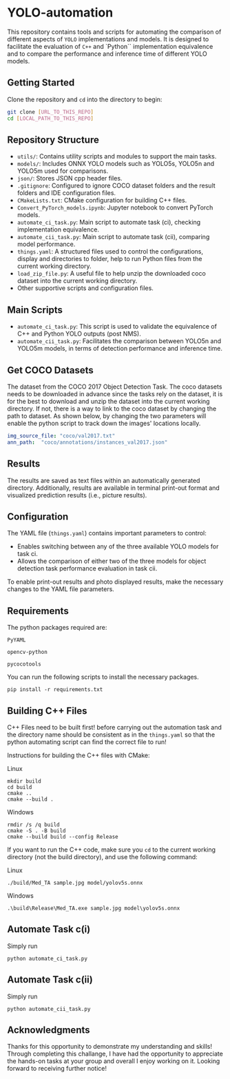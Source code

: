 
# YOLO-automation

This repository contains tools and scripts for automating the comparison of different aspects of `YOLO` implementations and models. 
It is designed to facilitate the evaluation of `C++` and `Python`` implementation equivalence and to compare the performance and inference time of different YOLO models.

## Getting Started

Clone the repository and `cd` into the directory to begin:

```bash
git clone [URL_TO_THIS_REPO]
cd [LOCAL_PATH_TO_THIS_REPO]
```

## Repository Structure

- `utils/`: Contains utility scripts and modules to support the main tasks.
- `models/`: Includes ONNX YOLO models such as YOLO5s, YOLO5n and YOLO5m used for comparisons.
- `json/`: Stores JSON cpp header files.
- `.gitignore`: Configured to ignore COCO dataset folders and the result folders and IDE configuration files.
- `CMakeLists.txt`: CMake configuration for building C++ files.
- `Convert_PyTorch_models.ipynb`: Jupyter notebook to convert PyTorch models.
- `automate_ci_task.py`: Main script to automate task (ci), checking implementation equivalence.
- `automate_cii_task.py`: Main script to automate task (cii), comparing model performance.
- `things.yaml`: A structured files used to control the configurations, display and directories to folder, help to run Python files from the current working directory.
- `load_zip_file.py`: A useful file to help unzip the downloaded coco dataset into the current working directory. 
- Other supportive scripts and configuration files.

## Main Scripts

- `automate_ci_task.py`: This script is used to validate the equivalence of C++ and Python YOLO outputs (post NMS).
- `automate_cii_task.py`: Facilitates the comparison between YOLO5n and YOLO5m models, in terms of detection performance and inference time.

## Get COCO Datasets

The dataset from the COCO 2017 Object Detection Task. The coco datasets needs to be downloaded in advance since the tasks rely on the dataset, it is for the best to download and unzip the dataset into the current working directory. If not, there is a way to link to the coco dataset by 
changing the path to dataset. As shown below, by changing the two parameters will enable the python script to track down the images' locations locally.

```YAML
img_source_file: "coco/val2017.txt"
ann_path:  "coco/annotations/instances_val2017.json"
```

## Results

The results are saved as text files within an automatically generated directory. Additionally, results are available in terminal print-out format and visualized prediction results (i.e., picture results).

## Configuration

The YAML file (`things.yaml`) contains important parameters to control:

- Enables switching between any of the three available YOLO models for task ci.
- Allows the comparison of either two of the three models for object detection task performance evaluation in task cii.

To enable print-out results and photo displayed results, make the necessary changes to the YAML file parameters.

## Requirements
The python packages required are:

`PyYAML`

`opencv-python`

`pycocotools`

You can run the following scripts to install the necessary packages. 
```
pip install -r requirements.txt
```

## Building C++ Files

C++ Files need to be built first! before carrying out the automation task and the directory name should be consistent as in the `things.yaml` so that the python automating script can find the correct file to run!

Instructions for building the C++ files with CMake:

Linux
```
mkdir build
cd build
cmake ..
cmake --build .
```

Windows
```
rmdir /s /q build
cmake -S . -B build
cmake --build build --config Release
```

If you want to run the C++ code, make sure you `cd` to the current working directory (not the build directory), and use the following command:

Linux
```
./build/Med_TA sample.jpg model/yolov5s.onnx
```

Windows
```
.\build\Release\Med_TA.exe sample.jpg model\yolov5s.onnx
```

## Automate Task c(i)

Simply run

```
python automate_ci_task.py
```

## Automate Task c(ii)

Simply run

```
python automate_cii_task.py
```

## Acknowledgments

Thanks for this opportunity to demonstrate my understanding and skills! Through completing this challange, I have had the opportunity to appreciate the hands-on tasks at your group and overall I enjoy working on it. Looking forward to receiving further notice! 
